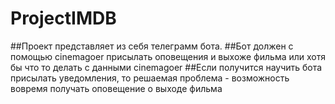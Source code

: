 # ProjectIMDB
##Проект представляет из себя телеграмм бота.
##Бот должен с помощью cinemagoer присылать оповещения и выхоже фильма или хотя бы что то делать с данными cinemagoer
##Если получится научить бота присылать уведомления, то решаемая проблема - возможность вовремя получать оповещение о выходе фильма
